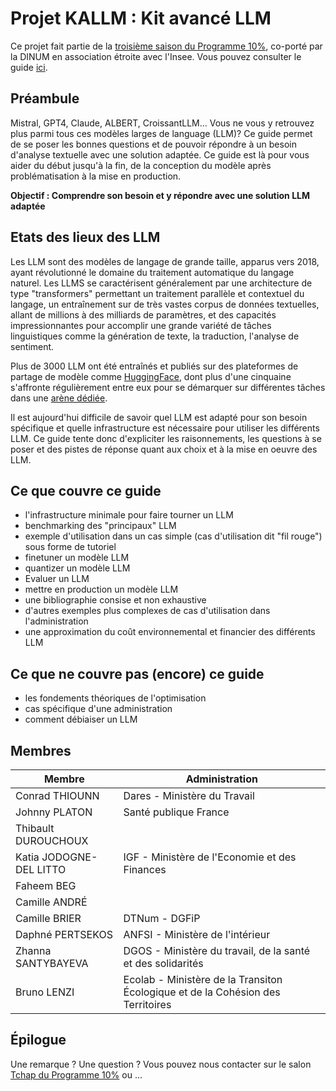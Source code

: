# Projet KALLM : Kit avancé LLM



Ce projet fait partie de la [troisième saison du Programme 10%](https://10pct.datascience.etalab.studio/les-actualites/saison-3-programme-10/), co-porté par la DINUM en association étroite avec l'Insee.
Vous pouvez consulter le guide [ici](https://etalab.github.io/programme10pourcent-kallm/).


## Préambule

Mistral, GPT4, Claude, ALBERT, CroissantLLM... Vous ne vous y retrouvez plus parmi tous ces modèles larges de language (LLM)? Ce guide permet de se poser les bonnes questions et de pouvoir répondre à un besoin d'analyse textuelle avec une solution adaptée. Ce guide est là pour vous aider du début jusqu'à la fin, de la conception du modèle après problématisation à la mise en production.

**Objectif : Comprendre son besoin et y répondre avec une solution LLM adaptée**

## Etats des lieux des LLM

Les LLM sont des modèles de langage de grande taille, apparus vers 2018, ayant révolutionné le domaine du traitement automatique du langage naturel. 
Les LLMS se caractérisent généralement par une architecture de type "transformers" permettant un traitement parallèle et contextuel du langage, un entraînement sur de très vastes corpus de données textuelles, allant de millions à des milliards de paramètres, et des capacités impressionnantes pour accomplir une grande variété de tâches linguistiques comme la génération de texte, la traduction, l'analyse de sentiment.

Plus de 3000 LLM ont été entraînés et publiés sur des plateformes de partage de modèle comme [HuggingFace](https://huggingface.co/spaces/lmsys/chatbot-arena-leaderboard), dont plus d'une cinquaine s'affronte régulièrement entre eux pour se démarquer sur différentes tâches dans une [arène dédiée](https://huggingface.co/spaces/lmsys/chatbot-arena-leaderboard).

Il est aujourd'hui difficile de savoir quel LLM est adapté pour son besoin spécifique et quelle infrastructure est nécessaire pour utiliser les différents LLM. Ce guide tente donc d'expliciter les raisonnements, les questions à se poser et des pistes de réponse quant aux choix et à la mise en oeuvre des LLM.


## Ce que couvre ce guide

* l'infrastructure minimale pour faire tourner un LLM
* benchmarking des "principaux" LLM
* exemple d'utilisation dans un cas simple (cas d'utilisation dit "fil rouge") sous forme de tutoriel
* finetuner un modèle LLM
* quantizer un modèle LLM
* Evaluer un LLM
* mettre en production un modèle LLM
* une bibliographie consise et non exhaustive
* d'autres exemples plus complexes de cas d'utilisation dans l'administration
* une approximation du coût environnemental et financier des différents LLM

## Ce que ne couvre pas (encore) ce guide

* les fondements théoriques de l'optimisation
* cas spécifique d'une administration
* comment débiaiser un LLM

## Membres

| Membre | Administration |
| ------ | -------------- |
|Conrad THIOUNN| Dares - Ministère du Travail                |
|  Johnny PLATON      | Santé publique France               |
|    Thibault DUROUCHOUX    |                |
|    Katia JODOGNE-DEL LITTO    | IGF - Ministère de l'Economie et des Finances       |
|   Faheem BEG     |                |
| Camille ANDRÉ| |
| Camille BRIER | DTNum - DGFiP |
| Daphné PERTSEKOS | ANFSI - Ministère de l'intérieur|
| Zhanna SANTYBAYEVA | DGOS - Ministère du travail, de la santé et des solidarités|
| Bruno LENZI | Ecolab - Ministère de la Transiton Écologique et de la Cohésion des Territoires | 

 ## Épilogue

 Une remarque ? Une question ? Vous pouvez nous contacter sur le salon [Tchap du Programme 10%](!hMSAqEDoNuxyPzFiLH:agent.dinum.tchap.gouv.fr) ou ...
